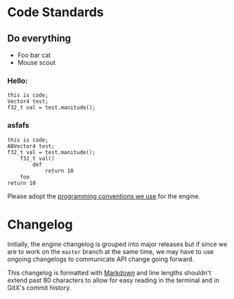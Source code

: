 
# Code Standards

## Do everything

* Foo bar cat
* Mouse scout

### Hello:

    this is code;
    Vector4 test;
    f32_t val = test.manitude();

### asfafs

    this is code;
    ABVector4 test;
    f32_t val = test.manitude();
        f32_t val()
            def
                return 10
        foo
    return 10



Please adopt the [programming conventions we use][code-standards] for the engine.

[code-standards]: https://example.com/info/standards.html "Engine Code Standards"

# Changelog

Initially, the engine changelog is grouped into major releases but if since we
are to work on the `master` branch at the same time, we may have to use ongoing
changelogs to communicate API change going forward.

This changelog is formatted with [Markdown][markdown-syntax] and line lengths
shouldn't extend past 80 characters to allow for easy reading in the terminal
and in GitX's commit history.

[markdown-syntax]: http://daringfireball.net/projects/markdown/basics "Basic Markdown Syntax"
